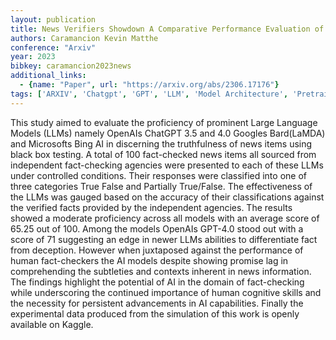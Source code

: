 ```yaml
---
layout: publication
title: News Verifiers Showdown A Comparative Performance Evaluation of ChatGPT 3.5 ChatGPT 4.0 Bing AI and Bard in News Fact-Checking
authors: Caramancion Kevin Matthe
conference: "Arxiv"
year: 2023
bibkey: caramancion2023news
additional_links:
  - {name: "Paper", url: "https://arxiv.org/abs/2306.17176"}
tags: ['ARXIV', 'Chatgpt', 'GPT', 'LLM', 'Model Architecture', 'Pretraining Methods', 'RAG']
---
```

This study aimed to evaluate the proficiency of prominent Large Language Models (LLMs) namely OpenAIs ChatGPT 3.5 and 4.0 Googles Bard(LaMDA) and Microsofts Bing AI in discerning the truthfulness of news items using black box testing. A total of 100 fact-checked news items all sourced from independent fact-checking agencies were presented to each of these LLMs under controlled conditions. Their responses were classified into one of three categories True False and Partially True/False. The effectiveness of the LLMs was gauged based on the accuracy of their classifications against the verified facts provided by the independent agencies. The results showed a moderate proficiency across all models with an average score of 65.25 out of 100. Among the models OpenAIs GPT-4.0 stood out with a score of 71 suggesting an edge in newer LLMs abilities to differentiate fact from deception. However when juxtaposed against the performance of human fact-checkers the AI models despite showing promise lag in comprehending the subtleties and contexts inherent in news information. The findings highlight the potential of AI in the domain of fact-checking while underscoring the continued importance of human cognitive skills and the necessity for persistent advancements in AI capabilities. Finally the experimental data produced from the simulation of this work is openly available on Kaggle.
